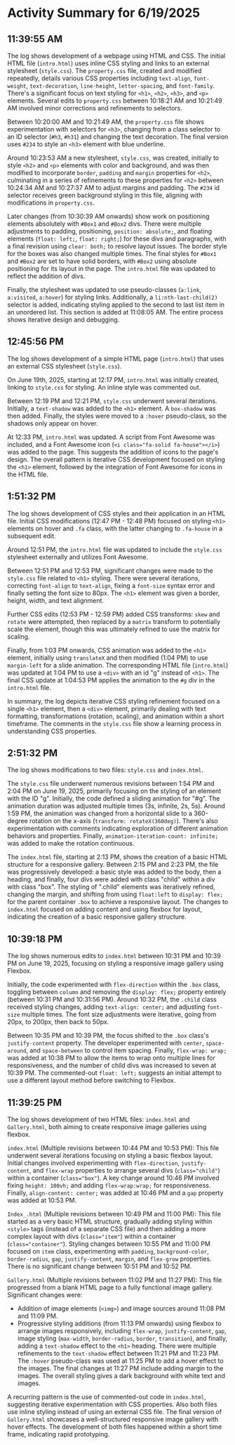 # Activity Summary for 6/19/2025

## 11:39:55 AM
The log shows development of a webpage using HTML and CSS.  The initial HTML file (`intro.html`) uses inline CSS styling and links to an external stylesheet (`style.css`).  The `property.css` file, created and modified repeatedly, details various CSS properties including `text-align`, `font-weight`, `text-decoration`, `line-height`, `letter-spacing`, and `font-family`. There's a significant focus on text styling for `<h1>`, `<h2>`, `<h3>`, and `<p>` elements.  Several edits to `property.css` between 10:18:21 AM and 10:21:49 AM  involved minor corrections and refinements to selectors.

Between 10:20:00 AM and 10:21:49 AM, the `property.css` file shows experimentation with selectors for `<h3>`, changing from a class selector to an ID selector (`#h3`, `#h31`) and changing the text decoration. The final version uses `#234` to style an `<h3>` element with blue underline.

Around 10:23:53 AM a new stylesheet, `style.css`, was created, initially to style `<h2>` and `<p>` elements with color and background, and was then modified to incorporate `border`, `padding` and `margin` properties for `<h2>`, culminating in a series of refinements to these properties for `<h2>` between 10:24:34 AM and 10:27:37 AM to adjust margins and padding.  The `#234` id selector receives green background styling in this file, aligning with modifications in `property.css`.

Later changes (from 10:30:39 AM onwards) show work on positioning elements absolutely with `#Box1` and `#Box2` divs. There were multiple adjustments to padding, positioning, `position: absolute;`,  and floating elements (`float: left;`, `float: right;`) for these divs and paragraphs, with a final revision using `clear: both;` to resolve layout issues.  The border style for the boxes was also changed multiple times. The final styles for `#Box1` and `#Box2` are set to have solid borders, with `#Box2` using absolute positioning for its layout in the page. The `intro.html` file was updated to reflect the addition of divs.

Finally,  the stylesheet was updated to use pseudo-classes (`a:link`, `a:visited`, `a:hover`) for styling links. Additionally, a `li:nth-last-child(2)` selector is added, indicating styling applied to the second to last list item in an unordered list. This section is added at 11:08:05 AM. The entire process shows iterative design and debugging.


## 12:45:56 PM
The log shows development of a simple HTML page (`intro.html`) that uses an external CSS stylesheet (`style.css`).

On June 19th, 2025, starting at 12:17 PM, `intro.html` was initially created, linking to `style.css` for styling.  An inline style was commented out.

Between 12:19 PM and 12:21 PM, `style.css` underwent several iterations. Initially, a `text-shadow` was added to the `<h1>` element.  A `box-shadow` was then added. Finally, the styles were moved to a `:hover` pseudo-class, so the shadows only appear on hover.

At 12:33 PM, `intro.html` was updated.  A script from Font Awesome was included, and a Font Awesome icon (`<i class="fa-solid fa-house"></i>`) was added to the page.  This suggests the addition of icons to the page's design.  The overall pattern is iterative CSS development focused on styling the `<h1>` element, followed by the integration of Font Awesome for icons in the HTML file.


## 1:51:32 PM
The log shows development of CSS styles and their application in an HTML file.  Initial CSS modifications (12:47 PM - 12:48 PM) focused on styling `<h1>` elements on hover and `.fa` class, with the latter changing to `.fa-house` in a subsequent edit.

Around 12:51 PM, the `intro.html` file was updated to include the `style.css` stylesheet externally and utilizes Font Awesome.

Between 12:51 PM and 12:53 PM, significant changes were made to the `style.css` file related to `<h1>` styling.  There were several iterations, correcting `font-align` to `text-align`, fixing a `font-size` syntax error and finally setting the font size to 80px.  The `<h1>` element was given a border, height, width, and text alignment.

Further CSS edits (12:53 PM - 12:59 PM) added CSS transforms: `skew` and `rotate` were attempted, then replaced by a `matrix` transform to potentially scale the element,  though this was ultimately refined to use the matrix for scaling.

Finally, from 1:03 PM onwards, CSS animation was added to the `<h1>` element, initially using `translateX` and then modified (1:04 PM) to use `margin-left` for a slide animation.  The corresponding HTML file (`intro.html`) was updated at 1:04 PM to use a `<div>` with an id "g" instead of `<h1>`.  The final CSS update at 1:04:53 PM applies the animation to the `#g` div in the `intro.html` file.

In summary, the log depicts iterative CSS styling refinement focused on a single `<h1>` element, then a `<div>` element, primarily dealing with text formatting, transformations (rotation, scaling), and animation within a short timeframe.  The comments in the `style.css` file show a learning process in understanding CSS properties.


## 2:51:32 PM
The log shows modifications to two files: `style.css` and `index.html`.

The `style.css` file underwent numerous revisions between 1:54 PM and 2:04 PM on June 19, 2025, primarily focusing on the styling of an element with the ID "g".  Initially, the code defined a sliding animation for  "#g".  The animation duration was adjusted multiple times (3s, infinite, 2s, 5s).  Around 1:59 PM, the animation was changed from a horizontal slide to a 360-degree rotation on the x-axis (`transform: rotateX(360deg)`).  There's also experimentation with comments indicating exploration of different animation behaviors and properties.  Finally, `animation-iteration-count: infinite;` was added to make the rotation continuous.

The `index.html` file, starting at 2:13 PM, shows the creation of a basic HTML structure for a responsive gallery.  Between 2:15 PM and 2:23 PM, the file was progressively developed:  a basic style was added to the body, then a heading, and finally, four divs were added with class "child" within a div with class "box". The styling of ".child" elements was iteratively refined,  changing the margin, and shifting from using `float:left` to `display: flex;` for the parent container `.box` to achieve a responsive layout. The changes to `index.html` focused on adding content and using flexbox for layout, indicating the creation of a basic responsive gallery structure.


## 10:39:18 PM
The log shows numerous edits to `index.html`  between 10:31 PM and 10:39 PM on June 19, 2025, focusing on styling a responsive image gallery using Flexbox.

Initially, the code experimented with `flex-direction` within the `.box` class, toggling between `column` and removing the `display: flex;` property entirely (between 10:31 PM and 10:31:56 PM).  Around 10:32 PM, the  `.child` class received styling changes, adding `text-align: center;` and adjusting `font-size` multiple times.  The font size adjustments were iterative, going from 20px, to 200px, then back to 50px.

Between 10:35 PM and 10:39 PM, the focus shifted to the `.box` class's `justify-content` property.  The developer experimented with `center`, `space-around`, and `space-between` to control item spacing.  Finally, `flex-wrap: wrap;` was added at 10:38 PM to allow the items to wrap onto multiple lines for responsiveness, and the number of child divs was increased to seven at 10:39 PM.  The commented-out `float: left;` suggests an initial attempt to use a different layout method before switching to Flexbox.


## 11:39:25 PM
The log shows development of two HTML files: `index.html` and `Gallery.html`,  both aiming to create responsive image galleries using flexbox.

`index.html` (Multiple revisions between 10:44 PM and 10:53 PM): This file underwent several iterations focusing on styling a basic flexbox layout.  Initial changes involved experimenting with `flex-direction`, `justify-content`, and `flex-wrap` properties to arrange several divs (`class="child"`) within a container (`class="box"`).  A key change around 10:46 PM involved fixing `height: 100vh;` and adding `flex-wrap:wrap;` for responsiveness. Finally, `align-content: center;` was added at 10:46 PM and a `gap` property was added at 10:53 PM.

`Index_.html` (Multiple revisions between 10:49 PM and 11:00 PM): This file started as a very basic HTML structure, gradually adding styling within `<style>` tags (instead of a separate CSS file) and then adding a more complex layout with divs (`class="item"`) within a container (`class="container"`). Styling changes between 10:55 PM and 11:00 PM focused on `item` class, experimenting with `padding`, `background-color`, `border-radius`, `gap`, `justify-content`, `margin`, and `flex-grow` properties. There is no significant change between 10:51 PM and 10:52 PM.

`Gallery.html` (Multiple revisions between 11:02 PM and 11:27 PM): This file progressed from a blank HTML page to a fully functional image gallery.  Significant changes were: 
- Addition of image elements (`<img>`) and image sources around 11:08 PM and 11:09 PM.
- Progressive styling additions (from 11:13 PM onwards) using flexbox to arrange images responsively, including `flex-wrap`, `justify-content`, `gap`, image styling (`max-width`, `border-radius`, `border`, `transition`), and finally, adding  a `text-shadow` effect to the `<h1>` heading. There were multiple refinements to the `text-shadow` effect between 11:21 PM and 11:23 PM.  The `:hover` pseudo-class was used at 11:25 PM to add a hover effect to the images. The final changes at 11:27 PM include adding margin to the images.  The overall styling gives a dark background with white text and images.


A recurring pattern is the use of commented-out code in `index.html`, suggesting iterative experimentation with CSS properties.  Also both files use inline styling instead of using an external CSS file.  The final version of `Gallery.html` showcases a well-structured responsive image gallery with hover effects.  The development of both files happened within a short time frame, indicating rapid prototyping.
